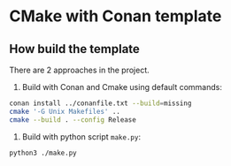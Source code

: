 # CMake with Conan template

## How build the template

There are 2 approaches in the project.
1. Build with Conan and Cmake using default commands:
```bash
conan install ../conanfile.txt --build=missing
cmake '-G Unix Makefiles' ..
cmake --build . --config Release
```
1. Build with python script `make.py`:
```bash
python3 ./make.py
```
